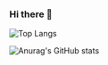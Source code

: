 ### Hi there 👋
![Top Langs](https://github-readme-stats.vercel.app/api/top-langs/?username=rodrigues.carinaSI&layout=compact)

![Anurag's GitHub stats](https://github-readme-stats.vercel.app/api?username=rodriguescarinaSI&show_icons=true&theme=radical)
<!--
**rodriguescarinaSI/rodriguescarinaSI** is a ✨ _special_ ✨ repository because its `README.md` (this file) appears on your GitHub profile.

Here are some ideas to get you started:

- 🔭 I’m currently working on ...
- 🌱 I’m currently learning ...
- 👯 I’m looking to collaborate on ...
- 🤔 I’m looking for help with ...
- 💬 Ask me about ...
- 📫 How to reach me: ...
- 😄 Pronouns: ...
- ⚡ Fun fact: ...
-->
